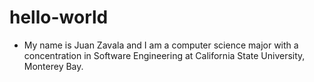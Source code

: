 # hello-world
- My name is Juan Zavala and I am a computer science major with a concentration in Software Engineering at California State University, Monterey Bay.
